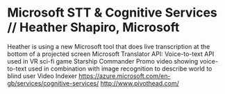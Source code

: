 # Microsoft STT & Cognitive Services // Heather Shapiro, Microsoft



Heather is using a new Microsoft tool that does live transcription at the bottom of a projected screen
Microsoft Translator API: 
Voice-to-text API used in VR sci-fi game Starship Commander
Promo video showing voice-to-text used in combination with image recognition to describe world to blind user
Video Indexer
https://azure.microsoft.com/en-gb/services/cognitive-services/
http://www.pivothead.com/ 
